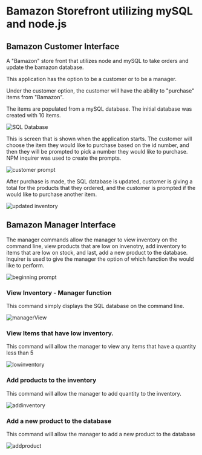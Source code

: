 # Bamazon Storefront utilizing mySQL and node.js

## Bamazon Customer Interface
A "Bamazon" store front that utilizes node and mySQL to take orders and update the bamazon database.

This application has the option to be a customer or to be a manager.

Under the customer option, the customer will have the ability to "purchase" items from "Bamazon".

The items are populated from a mySQL database. The initial database was created with 10 items.

![SQL Database](./images/SQL_database.PNG)

This is screen that is shown when the application starts. The customer will choose the item they would like to purchase based on the id number, and then they will be prompted to pick a number they would like to purchase. NPM inquirer was used to create the prompts. 

![customer prompt](./images/bamazonCustomer.PNG)

After purchase is made, the SQL database is updated, customer is giving a total for the products that they ordered, and the customer is prompted if the would like to purchase another item.

![updated inventory](./images/productupdated.PNG)

## Bamazon Manager Interface

The manager commands allow the manager to view inventory on the command line, view products that are low on invenotry, add inventory to items that are low on stock, and last, add a new product to the database. Inquirer is used to give the manager the option of which function the would like to perform.

![beginning prompt](./images/managerInquirerPrompt.PNG)

### View Inventory - Manager function

This command simply displays the SQL database on the command line.

![managerView](./images/managerViewInventory.PNG)

### View Items that have low inventory.

This command will allow the manager to view any items that have a quantity less than 5

![lowinventory](./images/managerLowInventory.PNG)

### Add products to the inventory

This command will allow the manager to add quantity to the inventory.

![addinventory](./images/managerAddInventory.PNG)

### Add a new product to the database

This command will allow the manager to add a new product to the database

![addproduct](./images/managerAddProducts.PNG)










